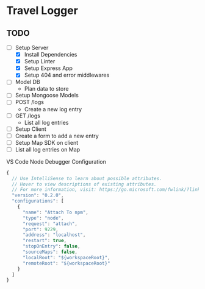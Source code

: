 # Travel Logger

## TODO

- [ ] Setup Server
  - [x] Install Dependencies
  - [x] Setup Linter
  - [x] Setup Express App
  - [x] Setup 404 and error middlewares
- [ ] Model DB
  - Plan data to store
- [ ] Setup Mongoose Models
- [ ] POST /logs
  - Create a new log entry
- [ ] GET /logs
  - List all log entries
- [ ] Setup Client
- [ ] Create a form to add a new entry
- [ ] Setup Map SDK on client
- [ ] List all log entries on Map

VS Code Node Debugger Configuration

```javascript
{
  // Use IntelliSense to learn about possible attributes.
  // Hover to view descriptions of existing attributes.
  // For more information, visit: https://go.microsoft.com/fwlink/?linkid=830387
  "version": "0.2.0",
  "configurations": [
    {
      "name": "Attach To npm",
      "type": "node",
      "request": "attach",
      "port": 9229,
      "address": "localhost",
      "restart": true,
      "stopOnEntry": false,
      "sourceMaps": false,
      "localRoot": "${workspaceRoot}",
      "remoteRoot": "${workspaceRoot}"
    }
  ]
}
```
